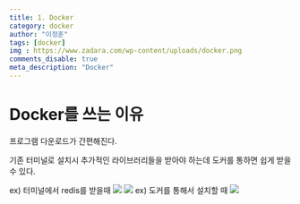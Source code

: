 ```yaml
---
title: 1. Docker
category: docker
author: "이정훈"
tags: [docker]
img : https://www.zadara.com/wp-content/uploads/docker.png
comments_disable: true
meta_description: "Docker"
---
```


# Docker를 쓰는 이유

프로그램 다운로드가 간편해진다.

기존 터미널로 설치시 추가적인 라이브러리들을 받아야 하는데 
도커를 통하면 쉽게 받을 수 있다. 

ex) 터미널에서 redis를 받을때
![](https://i.imgur.com/08O8nX4.png)
![](https://i.imgur.com/az5TJ6F.png)
ex) 도커를 통해서 설치할 때
![](https://i.imgur.com/W6Z3CJd.jpg)

